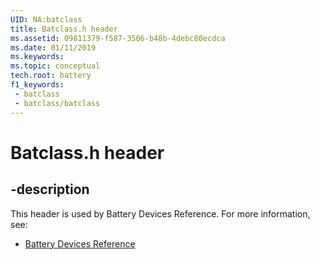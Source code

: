 ```yaml
---
UID: NA:batclass
title: Batclass.h header
ms.assetid: 09811379-f587-3506-b48b-4debc80ecdca
ms.date: 01/11/2019
ms.keywords: 
ms.topic: conceptual
tech.root: battery
f1_keywords:
 - batclass
 - batclass/batclass
---
```


# Batclass.h header


## -description

This header is used by Battery Devices Reference. For more information, see:

- [Battery Devices Reference](../_battery/index.md)

